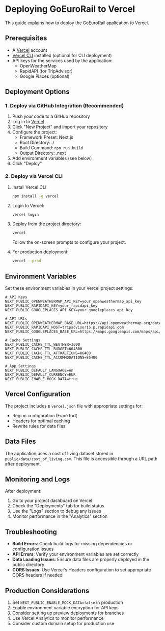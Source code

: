 # Deploying GoEuroRail to Vercel

This guide explains how to deploy the GoEuroRail application to Vercel.

## Prerequisites

- A [Vercel](https://vercel.com) account
- [Vercel CLI](https://vercel.com/docs/cli) installed (optional for CLI deployment)
- API keys for the services used by the application:
  - OpenWeatherMap
  - RapidAPI (for TripAdvisor)
  - Google Places (optional)

## Deployment Options

### 1. Deploy via GitHub Integration (Recommended)

1. Push your code to a GitHub repository
2. Log in to [Vercel](https://vercel.com)
3. Click "New Project" and import your repository
4. Configure the project:
   - Framework Preset: Next.js
   - Root Directory: ./
   - Build Command: `npm run build`
   - Output Directory: .next
5. Add environment variables (see below)
6. Click "Deploy"

### 2. Deploy via Vercel CLI

1. Install Vercel CLI:
   ```bash
   npm install -g vercel
   ```

2. Login to Vercel:
   ```bash
   vercel login
   ```

3. Deploy from the project directory:
   ```bash
   vercel
   ```

   Follow the on-screen prompts to configure your project.

4. For production deployment:
   ```bash
   vercel --prod
   ```

## Environment Variables

Set these environment variables in your Vercel project settings:

```
# API Keys
NEXT_PUBLIC_OPENWEATHERMAP_API_KEY=your_openweathermap_api_key
NEXT_PUBLIC_RAPIDAPI_KEY=your_rapidapi_key
NEXT_PUBLIC_GOOGLEPLACES_API_KEY=your_googleplaces_api_key

# API URLs
NEXT_PUBLIC_OPENWEATHERMAP_BASE_URL=https://api.openweathermap.org/data/2.5
NEXT_PUBLIC_RAPIDAPI_HOST=tripadvisor16.p.rapidapi.com
NEXT_PUBLIC_GOOGLEPLACES_BASE_URL=https://maps.googleapis.com/maps/api/place

# Cache Settings
NEXT_PUBLIC_CACHE_TTL_WEATHER=3600
NEXT_PUBLIC_CACHE_TTL_BUDGET=604800
NEXT_PUBLIC_CACHE_TTL_ATTRACTIONS=86400
NEXT_PUBLIC_CACHE_TTL_ACCOMMODATIONS=86400

# App Settings
NEXT_PUBLIC_DEFAULT_LANGUAGE=en
NEXT_PUBLIC_DEFAULT_CURRENCY=EUR
NEXT_PUBLIC_ENABLE_MOCK_DATA=true
```

## Vercel Configuration

The project includes a `vercel.json` file with appropriate settings for:
- Region configuration (Frankfurt)
- Headers for optimal caching
- Rewrite rules for data files

## Data Files

The application uses a cost of living dataset stored in `public/data/cost_of_living.csv`. This file is accessible through a URL path after deployment.

## Monitoring and Logs

After deployment:
1. Go to your project dashboard on Vercel
2. Check the "Deployments" tab for build status
3. Use the "Logs" section to debug any issues
4. Monitor performance in the "Analytics" section

## Troubleshooting

- **Build Errors**: Check build logs for missing dependencies or configuration issues
- **API Errors**: Verify your environment variables are set correctly
- **Data Loading Issues**: Ensure data files are properly deployed in the public directory
- **CORS Issues**: Use Vercel's Headers configuration to set appropriate CORS headers if needed

## Production Considerations

1. Set `NEXT_PUBLIC_ENABLE_MOCK_DATA=false` in production
2. Enable environment variable encryption for API keys
3. Consider setting up preview deployments for branches
4. Use Vercel Analytics to monitor performance
5. Consider custom domain setup for production use 